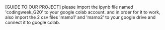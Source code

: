 [GUIDE TO OUR PROJECT]
please import the ipynb file named 'codingweek_G20' to your google colab account. 
and in order for it to work, also import the 2 csv files 'mamo1' and 'mamo2' to your google drive and connect it to google colab.
